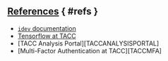 
## [References](#refs) { #refs }

* [`idev` documentation](../../software/idev)
* [Tensorflow at TACC](../../software/tensorflow)
* [TACC Analysis Portal][TACCANALYSISPORTAL]
* [Multi-Factor Authentication at TACC][TACCMFA]

<!-- {% include 'aliases.md' %} -->
